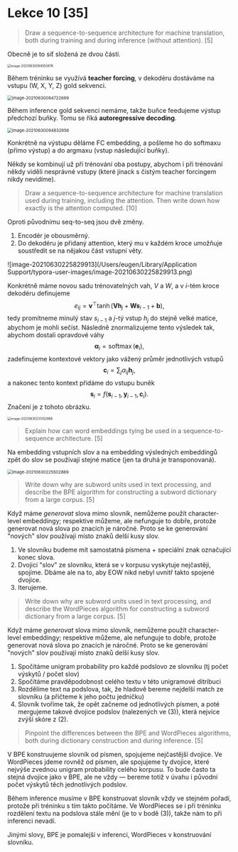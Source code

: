 # Lekce 10 [35]

> Draw a sequence-to-sequence architecture for machine translation, both during training and during inference (without attention). [5]

Obecně je to síť složená ze dvou částí.

<img src="/Users/eugen/Documents/deep-learning-notes/images/seq-2-seq.png" alt="image-20210630094550876" style="zoom: 50%;" />

Během tréninku se využívá **teacher forcing**, v dekodéru dostáváme na vstupu (W, X, Y, Z) gold sekvenci.

<img src="/Users/eugen/Documents/deep-learning-notes/images/seq-2-seq-decoder-training.png" alt="image-20210630094722699" style="zoom: 67%;" />

Během inference gold sekvenci nemáme, takže buňce feedujeme výstup předchozí buňky. Tomu se říká **autoregressive decoding**.

<img src="/Users/eugen/Documents/deep-learning-notes/images/seq-2-seq-inference.png" alt="image-20210630094832956" style="zoom:67%;" />

Konkrétně na výstupu děláme FC embedding, a pošleme ho do softmaxu (přímo výstup) a do argmaxu (vstup následující buňky).

Někdy se kombinují už při trénování oba postupy, abychom i při trénování někdy viděli nesprávné vstupy (které jinack s čistým teacher forcingem nikdy nevidíme).

> Draw a sequence-to-sequence architecture for machine translation used during training, including the attention. Then write down how exactly is the attention computed. [10]

Oproti původnímu seq-to-seq jsou dvě změny.

1. Encodér je obousměrný.
2. Do dekodéru je přidaný attention, který mu v každém kroce umožňuje soustředit se na nějakou část vstupní věty.

![image-20210630225829913](/Users/eugen/Library/Application Support/typora-user-images/image-20210630225829913.png)

Konkrétně máme novou sadu trénovatelných vah, $V$ a $W$, a v $i$-tém kroce dekodéru definujeme
$$
e_{i j}=\boldsymbol{v}^{\top} \tanh \left(\boldsymbol{V} \boldsymbol{h}_{j}+\boldsymbol{W} \boldsymbol{s}_{i-1}+\boldsymbol{b}\right),
$$
 tedy promítneme minulý stav $s_{i-1}$ a $j$-tý vstup $h_j$ do stejně velké matice, abychom je mohli sečíst. Následně znormalizujeme tento výsledek tak, abychom dostali opravdové váhy
$$
\boldsymbol{\alpha}_{i}=\operatorname{softmax}\left(\boldsymbol{e}_{i}\right),
$$
zadefinujeme kontextové vektory jako vážený průměr jednotlivých vstupů
$$
\boldsymbol{c}_{i}=\sum_{j} \alpha_{i j} \boldsymbol{h}_{j},
$$
a nakonec tento kontext přidáme do vstupu buněk
$$
\boldsymbol{s}_{i}=f\left(\boldsymbol{s}_{i-1}, \boldsymbol{y}_{i-1}, \boldsymbol{c}_{i}\right).
$$
Značení je z tohoto obrázku.

<img src="/Users/eugen/Documents/deep-learning-notes/images/seq-2-seq-attn.png" alt="image-20210630231352968" style="zoom:50%;" />

> Explain how can word embeddings tying be used in a sequence-to-sequence architecture. [5]

Na embedding vstupních slov a na embedding výsledných embeddingů zpět do slov se používají stejné matice (jen ta druhá je transponovaná).

<img src="/Users/eugen/Documents/deep-learning-notes/images/tying-word-embeddings.png" alt="image-20210630225502869" style="zoom: 67%;" />

> Write down why are subword units used in text processing, and describe the BPE algorithm for constructing a subword dictionary from a large corpus. [5]

Když máme _generovat_ slova mimo slovník, nemůžeme použít character-level embeddingy; respektive můžeme, ale nefunguje to dobře, protože generovat nová slova po znacích je náročné. Proto se ke generování "nových" slov používají místo znaků delší kusy slov.

1. Ve slovníku budeme mít samostatná písmena + speciální znak označující konec slova.
2. Dvojici "slov" ze slovníku, která se v korpusu vyskytuje nejčastěji, spojíme. Dbáme ale na to, aby EOW nikd nebyl uvnitř takto spojené dvojice.
3. Iterujeme.

> Write down why are subword units used in text processing, and describe the WordPieces algorithm for constructing a subword dictionary from a large corpus. [5]

Když máme _generovat_ slova mimo slovník, nemůžeme použít character-level embeddingy; respektive můžeme, ale nefunguje to dobře, protože generovat nová slova po znacích je náročné. Proto se ke generování "nových" slov používají místo znaků delší kusy slov.

1. Spočítáme unigram probability pro každé podslovo ze slovníku (tj počet výskytů / počet slov)
2. Spočítáme pravděpodobnost celého textu v této unigramové ditribuci
3. Rozdělíme text na podslova, tak, že hladově bereme nejdelší match ze slovníku (a přičteme k jeho počtu jedničku)
4. Slovník tvoříme tak, že opět začneme od jednotlivých písmen, a poté mergujeme takové dvojice podslov (nalezených ve (3)), která nejvíce zvýší skóre z (2).

> Pinpoint the differences between the BPE and WordPieces algorithms, both during dictionary construction and during inference. [5]

V BPE konstruujeme slovník od písmen, spojujeme nejčastější dvojice. Ve WordPieces jdeme rovněž od písmen, ale spojujeme ty dvojice, které nejvýše zvednou unigram probability celého korpusu. To bude často ta stejná dvojice jako v BPE, ale ne vždy — bereme totiž v úvahu i původní počet výskytů těch jednotlivých podslov.

Během inference musíme v BPE konstruovat slovník vždy ve stejném pořadí, protože při tréninku s tím takto počítáme. Ve WordPieces se i při tréninku rozdělení textu na podslova stále mění (je to v bodě (3)), takže nám to při inferenci nevadí.

Jinými slovy, BPE je pomalejší v inferenci, WordPieces  v konstruování slovníku.